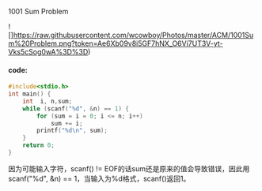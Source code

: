 1001  Sum Problem

![]https://raw.githubusercontent.com/wcowboy/Photos/master/ACM/1001Sum%20Problem.png?token=Ae6Xb09v8i5GF7hNX_O6Vi7UT3V-yt-Vks5cSog0wA%3D%3D)

#### code:

```c
#include<stdio.h>
int main() {
	int  i, n,sum;
	while (scanf("%d", &n) == 1) {
		for (sum = i = 0; i <= n; i++)
			sum += i;
		printf("%d\n", sum);
	}
	return 0;
}
```

因为可能输入字符，scanf() != EOF的话sum还是原来的值会导致错误，因此用scanf("%d", &n) == 1，当输入为%d格式，scanf()返回1。
